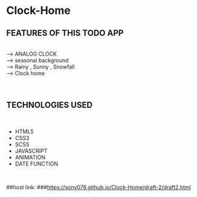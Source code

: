 # Clock-Home


## FEATURES OF THIS TODO APP
<br>
--> ANALOG CLOCK <br>
--> seasonal background<br>
--> Rainy , Sunny , Snowfall<br>
--> Clock home<br>
<br><br>

## TECHNOLOGIES USED
<br>
<ul type='disc'>
  <li>HTML5</li>
  <li>CSS3</li>
  <li>SCSS</li>
  <li>JAVASCRIPT</li>
  <li>ANIMATION</li>
  <li>DATE FUNCTION</li>
</ul>
<br>


##host link:
###https://sony078.github.io/Clock-Home/draft-2/draft2.html
